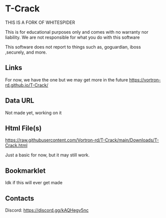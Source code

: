 # T-Crack
THIS IS A FORK OF WHITESPIDER

This is for educational purposes only and comes with no warranty nor liability. We are not responsible for what you do with this software

This software does not report to things such as, goguardian, iboss ,securely, and more.
## Links

For now, we have the one but we may get more in the future
https://vortron-rd.github.io/T-Crack/

## Data URL
Not made yet, working on it

## Html File(s)
https://raw.githubusercontent.com/Vortron-rd/T-Crack/main/Downloads/T-Crack.html

Just a basic <Embed> for now, but it may still work.

## Bookmarklet
Idk if this will ever get made
## Contacts
Discord: https://discord.gg/kAQHegv5nc


